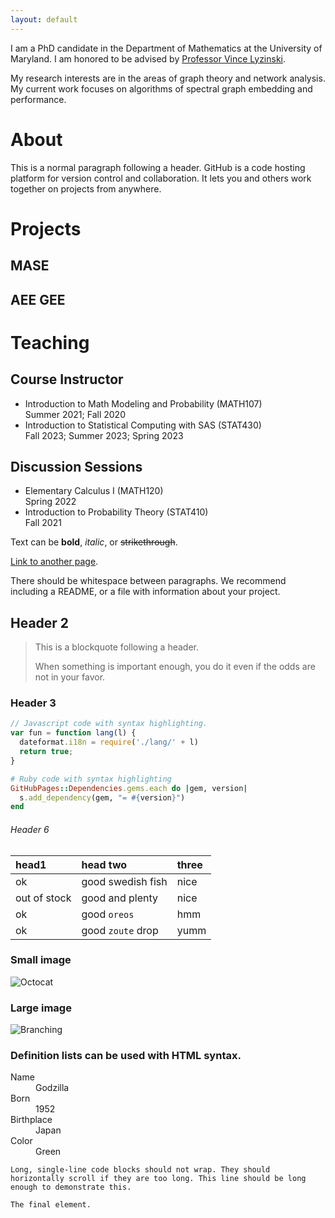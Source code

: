```yaml
---
layout: default
---
```


I am a PhD candidate in the Department of Mathematics at the University of Maryland. I am honored to be advised by [Professor Vince Lyzinski](https://www.math.umd.edu/~vlyzinsk/). 

My research interests are in the areas of graph theory and network analysis. My current work focuses on algorithms of spectral graph embedding and performance.

# About

This is a normal paragraph following a header. GitHub is a code hosting platform for version control and collaboration. It lets you and others work together on projects from anywhere.

# Projects
## MASE

## AEE GEE




# Teaching
## Course Instructor 
- Introduction to Math Modeling and Probability (MATH107)  
   Summer 2021; Fall 2020
- Introduction to Statistical Computing with SAS (STAT430)  
  Fall 2023; Summer 2023; Spring 2023 
  
## Discussion Sessions
- Elementary Calculus I (MATH120)    
  Spring 2022
- Introduction to Probability Theory (STAT410)     
  Fall 2021
  
  
  
  
 



Text can be **bold**, _italic_, or ~~strikethrough~~.

[Link to another page](./another-page.html).



There should be whitespace between paragraphs. We recommend including a README, or a file with information about your project.





## Header 2

> This is a blockquote following a header.
>
> When something is important enough, you do it even if the odds are not in your favor.

### Header 3

```js
// Javascript code with syntax highlighting.
var fun = function lang(l) {
  dateformat.i18n = require('./lang/' + l)
  return true;
}
```

```ruby
# Ruby code with syntax highlighting
GitHubPages::Dependencies.gems.each do |gem, version|
  s.add_dependency(gem, "= #{version}")
end
```


###### Header 6

| head1        | head two          | three |
|:-------------|:------------------|:------|
| ok           | good swedish fish | nice  |
| out of stock | good and plenty   | nice  |
| ok           | good `oreos`      | hmm   |
| ok           | good `zoute` drop | yumm  |






### Small image

![Octocat](https://github.githubassets.com/images/icons/emoji/octocat.png)

### Large image

![Branching](https://guides.github.com/activities/hello-world/branching.png)


### Definition lists can be used with HTML syntax.

<dl>
<dt>Name</dt>
<dd>Godzilla</dd>
<dt>Born</dt>
<dd>1952</dd>
<dt>Birthplace</dt>
<dd>Japan</dd>
<dt>Color</dt>
<dd>Green</dd>
</dl>

```
Long, single-line code blocks should not wrap. They should horizontally scroll if they are too long. This line should be long enough to demonstrate this.
```

```
The final element.
```
